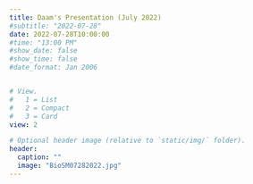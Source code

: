 ```yaml
---
title: Daam's Presentation (July 2022)
#subtitle: "2022-07-28"
date: 2022-07-28T10:00:00
#time: "13:00 PM"
#show_date: false
#show_time: false
#date_format: Jan 2006


# View.
#   1 = List
#   2 = Compact
#   3 = Card
view: 2

# Optional header image (relative to `static/img/` folder).
header:
  caption: ""
  image: "BioSM07282022.jpg"
---
```


